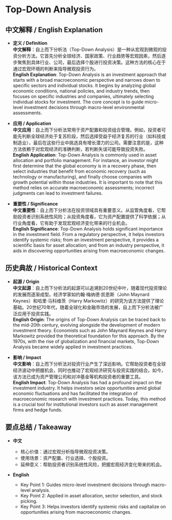 # Top-Down Analysis

## 中文解释 / English Explanation

* **定义 / Definition**  
  **中文解释**：自上而下分析法（Top-Down Analysis）是一种从宏观到微观的投资分析方法。它首先分析全球经济、国家政策、行业趋势等宏观因素，然后逐步聚焦到具体行业、公司，最后选择个股进行投资决策。这种方法的核心在于通过宏观环境的判断来指导微观投资行为。  
  **English Explanation**: Top-Down Analysis is an investment approach that starts with a broad macroeconomic perspective and narrows down to specific sectors and individual stocks. It begins by analyzing global economic conditions, national policies, and industry trends, then focuses on specific industries and companies, ultimately selecting individual stocks for investment. The core concept is to guide micro-level investment decisions through macro-level environmental assessments.

* **应用 / Application**  
  **中文应用**：自上而下分析法常用于资产配置和投资组合管理。例如，投资者可能先判断全球经济处于复苏阶段，然后选择受益于经济复苏的行业（如科技或制造业），最后在这些行业中挑选具有增长潜力的公司。需要注意的是，这种方法依赖于对宏观经济的准确判断，若判断失误可能导致投资失败。  
  **English Application**: Top-Down Analysis is commonly used in asset allocation and portfolio management. For instance, an investor might first determine that the global economy is in a recovery phase, then select industries that benefit from economic recovery (such as technology or manufacturing), and finally choose companies with growth potential within those industries. It is important to note that this method relies on accurate macroeconomic assessments; incorrect judgments can lead to investment failures.

* **重要性 / Significance**  
  **中文重要性**：自上而下分析法在投资领域具有重要意义。从监管角度看，它帮助投资者识别系统性风险；从投资角度看，它为资产配置提供了科学依据；从行业角度看，它有助于发现宏观经济变化带来的行业机会。  
  **English Significance**: Top-Down Analysis holds significant importance in the investment field. From a regulatory perspective, it helps investors identify systemic risks; from an investment perspective, it provides a scientific basis for asset allocation; and from an industry perspective, it aids in discovering opportunities arising from macroeconomic changes.

## 历史典故 / Historical Context

* **起源 / Origin**  
  **中文起源**：自上而下分析法的起源可以追溯到20世纪中叶，随着现代投资理论的发展而逐渐成型。经济学家如约翰·梅纳德·凯恩斯（John Maynard Keynes）和哈里·马科维茨（Harry Markowitz）的研究为该方法提供了理论基础。20世纪70年代，随着全球化和金融市场的发展，自上而下分析法被广泛应用于投资实践。  
  **English Origin**: The origins of Top-Down Analysis can be traced back to the mid-20th century, evolving alongside the development of modern investment theory. Economists such as John Maynard Keynes and Harry Markowitz provided the theoretical foundation for this approach. By the 1970s, with the rise of globalization and financial markets, Top-Down Analysis became widely applied in investment practices.

* **影响 / Impact**  
  **中文影响**：自上而下分析法对投资行业产生了深远影响。它帮助投资者在全球经济波动中把握机会，同时也推动了宏观经济研究与投资实践的结合。如今，该方法已成为资产管理公司和对冲基金等机构投资者的重要工具。  
  **English Impact**: Top-Down Analysis has had a profound impact on the investment industry. It helps investors seize opportunities amid global economic fluctuations and has facilitated the integration of macroeconomic research with investment practices. Today, this method is a crucial tool for institutional investors such as asset management firms and hedge funds.

## 要点总结 / Takeaway

* **中文**  
  - 核心价值：通过宏观分析指导微观投资决策。  
  - 使用场景：资产配置、行业选择、个股投资。  
  - 延伸意义：帮助投资者识别系统性风险，把握宏观经济变化带来的机会。  

* **English**  
  - Key Point 1: Guides micro-level investment decisions through macro-level analysis.  
  - Key Point 2: Applied in asset allocation, sector selection, and stock picking.  
  - Key Point 3: Helps investors identify systemic risks and capitalize on opportunities arising from macroeconomic changes.